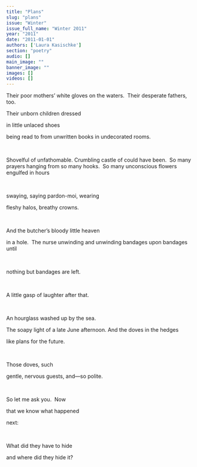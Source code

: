 ```yaml
---
title: "Plans"
slug: "plans"
issue: "Winter"
issue_full_name: "Winter 2011"
year: "2011"
date: "2011-01-01"
authors: ['Laura Kasischke']
section: "poetry"
audio: []
main_image: ""
banner_image: ""
images: []
videos: []
---
```

Their poor mothers’ white gloves on the waters.  Their desperate fathers, too.

 Their unborn children dressed

 in little unlaced shoes

 being read to from unwritten books in undecorated rooms.

  

 Shovelful of unfathomable. Crumbling castle of could have been.  So many prayers hanging from so many hooks.  So many unconscious flowers engulfed in hours

  

 swaying, saying pardon-moi, wearing

 fleshy halos, breathy crowns.

  

 And the butcher’s bloody little heaven

 in a hole.  The nurse unwinding and unwinding bandages upon bandages until

  

 nothing but bandages are left.

  

 A little gasp of laughter after that.

  

 An hourglass washed up by the sea.

 The soapy light of a late June afternoon. And the doves in the hedges

 like plans for the future.

  

 Those doves, such

 gentle, nervous guests, and—so polite.

  

 So let me ask you.  Now

 that we know what happened

 next:

  

 What did they have to hide

 and where did they hide it?

